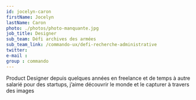 ```yaml
---
id: jocelyn-caron
firstName: Jocelyn
lastName: Caron
photo: ./photos/photo-manquante.jpg
job_title: Designer
sub_team: Défi archives des armées
sub_team_link: /commando-ux/defi-recherche-administrative
twitter:
e-mail :
group : commando
---
```


Product Designer depuis quelques années en freelance et de temps à autre salarié pour des startups, j’aime découvrir le monde et le capturer à travers des images
